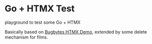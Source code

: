 # Go + HTMX Test

playground to test some Go + HTMX

Basically based on [Bugbytes HTMX Demo](https://github.com/bugbytes-io/htmx-go-demo), extended by some delete mechanism for films.

